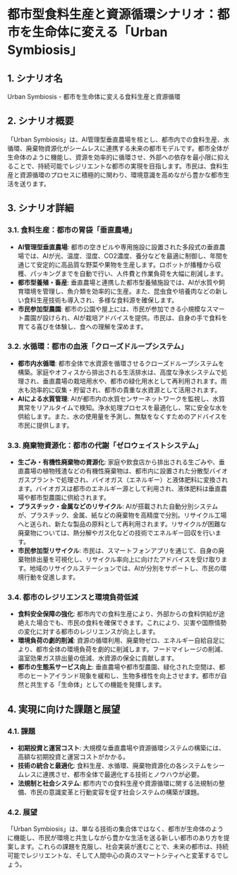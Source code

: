 # 都市型食料生産と資源循環シナリオ：都市を生命体に変える「Urban Symbiosis」

## 1. シナリオ名
Urban Symbiosis - 都市を生命体に変える食料生産と資源循環

## 2. シナリオ概要
「Urban Symbiosis」は、AI管理型垂直農場を核とし、都市内での食料生産、水循環、廃棄物資源化がシームレスに連携する未来の都市モデルです。都市全体が生命体のように機能し、資源を効率的に循環させ、外部への依存を最小限に抑えることで、持続可能でレジリエントな都市の実現を目指します。市民は、食料生産と資源循環のプロセスに積極的に関わり、環境意識を高めながら豊かな都市生活を送ります。

## 3. シナリオ詳細

### 3.1. 食料生産：都市の胃袋「垂直農場」
- **AI管理型垂直農場**: 都市の空きビルや専用施設に設置された多段式の垂直農場では、AIが光、温度、湿度、CO2濃度、養分などを最適に制御し、年間を通じて安定的に高品質な野菜や果物を生産します。ロボットが播種から収穫、パッキングまでを自動で行い、人件費と作業負荷を大幅に削減します。
- **都市型養殖・畜産**: 垂直農場と連携した都市型養殖施設では、AIが水質や飼育環境を管理し、魚介類を効率的に生産。また、昆虫食や培養肉などの新しい食料生産技術も導入され、多様な食料源を確保します。
- **市民参加型農園**: 都市の公園や屋上には、市民が参加できる小規模なスマート農園が設けられ、AIが栽培アドバイスを提供。市民は、自身の手で食料を育てる喜びを体験し、食への理解を深めます。

### 3.2. 水循環：都市の血液「クローズドループシステム」
- **都市内水循環**: 都市全体で水資源を循環させるクローズドループシステムを構築。家庭やオフィスから排出される生活排水は、高度な浄水システムで処理され、垂直農場の栽培用水や、都市の緑化用水として再利用されます。雨水も効率的に収集・貯留され、都市の貴重な水資源として活用されます。
- **AIによる水質管理**: AIが都市内の水質センサーネットワークを監視し、水質異常をリアルタイムで検知。浄水処理プロセスを最適化し、常に安全な水を供給します。また、水の使用量を予測し、無駄をなくすためのアドバイスを市民に提供します。

### 3.3. 廃棄物資源化：都市の代謝「ゼロウェイストシステム」
- **生ごみ・有機性廃棄物の資源化**: 家庭や飲食店から排出される生ごみや、垂直農場の植物残渣などの有機性廃棄物は、都市内に設置された分散型バイオガスプラントで処理され、バイオガス（エネルギー）と液体肥料に変換されます。バイオガスは都市のエネルギー源として利用され、液体肥料は垂直農場や都市型農園に供給されます。
- **プラスチック・金属などのリサイクル**: AIが搭載された自動分別システムが、プラスチック、金属、紙などの廃棄物を高精度で分別。リサイクル工場へと送られ、新たな製品の原料として再利用されます。リサイクルが困難な廃棄物については、熱分解やガス化などの技術でエネルギー回収を行います。
- **市民参加型リサイクル**: 市民は、スマートフォンアプリを通じて、自身の廃棄物排出量を可視化し、リサイクル率向上に向けたアドバイスを受け取ります。地域のリサイクルステーションでは、AIが分別をサポートし、市民の環境行動を促進します。

### 3.4. 都市のレジリエンスと環境負荷低減
- **食料安全保障の強化**: 都市内での食料生産により、外部からの食料供給が途絶えた場合でも、市民の食料を確保できます。これにより、災害や国際情勢の変化に対する都市のレジリエンスが向上します。
- **環境負荷の劇的削減**: 資源の循環利用、廃棄物ゼロ、エネルギー自給自足により、都市全体の環境負荷を劇的に削減します。フードマイレージの削減、温室効果ガス排出量の低減、水資源の保全に貢献します。
- **都市の生態系サービス向上**: 垂直農場や都市型農園、緑化された空間は、都市のヒートアイランド現象を緩和し、生物多様性を向上させます。都市が自然と共生する「生命体」としての機能を発揮します。

## 4. 実現に向けた課題と展望

### 4.1. 課題
- **初期投資と運営コスト**: 大規模な垂直農場や資源循環システムの構築には、高額な初期投資と運営コストがかかる。
- **技術の統合と最適化**: 食料生産、水循環、廃棄物資源化の各システムをシームレスに連携させ、都市全体で最適化する技術とノウハウが必要。
- **法規制と社会システム**: 都市内での食料生産や資源循環に関する法規制の整備、市民の意識変革と行動変容を促す社会システムの構築が課題。

### 4.2. 展望
「Urban Symbiosis」は、単なる技術の集合体ではなく、都市が生命体のように機能し、市民が環境と共生しながら豊かな生活を送る新しい都市のあり方を提案します。これらの課題を克服し、社会実装が進むことで、未来の都市は、持続可能でレジリエントな、そして人間中心の真のスマートシティへと変革するでしょう。